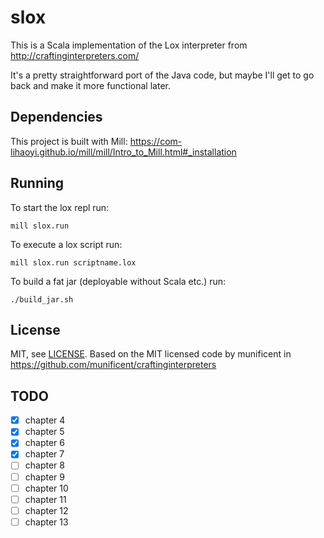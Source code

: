 # slox

This is a Scala implementation of the Lox interpreter from
http://craftinginterpreters.com/

It's a pretty straightforward port of the Java code, but maybe I'll get to go
back and make it more functional later.

## Dependencies

This project is built with Mill:
https://com-lihaoyi.github.io/mill/mill/Intro_to_Mill.html#_installation

## Running

To start the lox repl run:

```shell
mill slox.run
```

To execute a lox script run:

```shell
mill slox.run scriptname.lox
```

To build a fat jar (deployable without Scala etc.) run:

```shell
./build_jar.sh
```

## License

MIT, see [LICENSE](./LICENSE). Based on the MIT licensed code by munificent in
https://github.com/munificent/craftinginterpreters

## TODO

- [x] chapter 4
- [x] chapter 5
- [x] chapter 6
- [x] chapter 7
- [ ] chapter 8
- [ ] chapter 9
- [ ] chapter 10
- [ ] chapter 11
- [ ] chapter 12
- [ ] chapter 13
